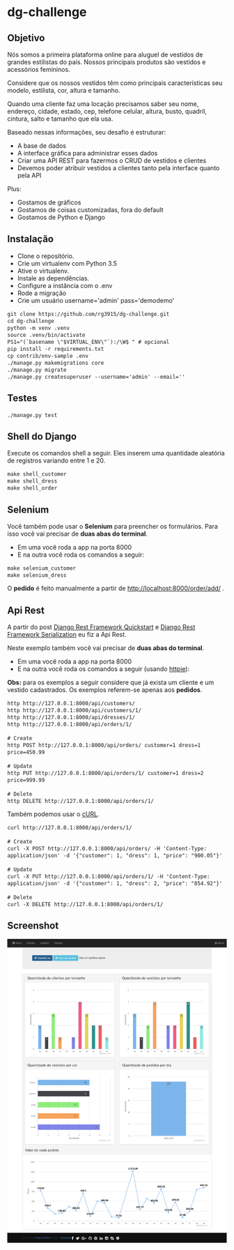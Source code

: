 # dg-challenge


## Objetivo

Nós somos a primeira plataforma online para aluguel de vestidos de grandes estilistas do país.
Nossos principais produtos são vestidos e acessórios femininos.

Considere que os nossos vestidos têm como principais características seu modelo, estilista, cor, altura e tamanho.

Quando uma cliente faz uma locação precisamos saber seu nome, endereço, cidade, estado, cep, telefone celular, altura, busto, quadril, cintura, salto e tamanho que ela usa.

Baseado nessas informações, seu desafio é estruturar:

* A base de dados
* A interface gráfica para administrar esses dados
* Criar uma API REST para fazermos o CRUD de vestidos e clientes
* Devemos poder atribuir vestidos a clientes tanto pela interface quanto pela API

Plus:

* Gostamos de gráficos
* Gostamos de coisas customizadas, fora do default
* Gostamos de Python e Django


## Instalação

* Clone o repositório.
* Crie um virtualenv com Python 3.5
* Ative o virtualenv.
* Instale as dependências.
* Configure a instância com o .env
* Rode a migração
* Crie um usuário username='admin' pass='demodemo'

```
git clone https://github.com/rg3915/dg-challenge.git
cd dg-challenge
python -m venv .venv
source .venv/bin/activate
PS1="(`basename \"$VIRTUAL_ENV\"`):/\W$ " # opcional
pip install -r requirements.txt
cp contrib/env-sample .env
./manage.py makemigrations core
./manage.py migrate
./manage.py createsuperuser --username='admin' --email=''
```

## Testes

```
./manage.py test
```

## Shell do Django

Execute os comandos shell a seguir. Eles inserem uma quantidade aleatória de registros variando entre 1 e 20.

```
make shell_customer
make shell_dress
make shell_order
```

## Selenium

Você também pode usar o **Selenium** para preencher os formulários. Para isso você vai precisar de **duas abas do terminal**.

* Em uma você roda a app na porta 8000
* E na outra você roda os comandos a seguir:

```
make selenium_customer
make selenium_dress
```

O **pedido** é feito manualmente a partir de [http://localhost:8000/order/add/][0] .



## Api Rest

A partir do post [Django Rest Framework Quickstart][1] e [Django Rest Framework Serialization][2] eu fiz a Api Rest.

Neste exemplo também você vai precisar de **duas abas do terminal**.

* Em uma você roda a app na porta 8000
* E na outra você roda os comandos a seguir (usando [httpie][3]):

**Obs:** para os exemplos a seguir considere que já exista um cliente e um vestido cadastrados. Os exemplos referem-se apenas aos **pedidos**.

```
http http://127.0.0.1:8000/api/customers/
http http://127.0.0.1:8000/api/customers/1/
http http://127.0.0.1:8000/api/dresses/1/
http http://127.0.0.1:8000/api/orders/1/

# Create
http POST http://127.0.0.1:8000/api/orders/ customer=1 dress=1 price=450.99

# Update
http PUT http://127.0.0.1:8000/api/orders/1/ customer=1 dress=2 price=999.99

# Delete
http DELETE http://127.0.0.1:8000/api/orders/1/
```

Também podemos usar o [cURL][4].

```
curl http://127.0.0.1:8000/api/orders/1/

# Create
curl -X POST http://127.0.0.1:8000/api/orders/ -H 'Content-Type: application/json' -d '{"customer": 1, "dress": 1, "price": "900.05"}'

# Update
curl -X PUT http://127.0.0.1:8000/api/orders/1/ -H 'Content-Type: application/json' -d '{"customer": 1, "dress": 2, "price": "854.92"}'

# Delete
curl -X DELETE http://127.0.0.1:8000/api/orders/1/
```



## Screenshot

![img](img/graphics.png)

[0]: http://localhost:8000/order/add/
[1]: http://pythonclub.com.br/django-rest-framework-quickstart.html
[2]: http://pythonclub.com.br/django-rest-framework-serialization.html
[3]: https://github.com/jkbrzt/httpie#installation
[4]: http://www.diego-garcia.info/2014/12/13/use-o-curl/